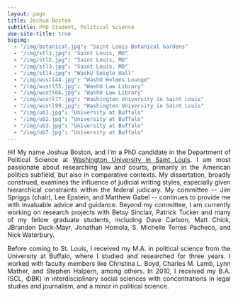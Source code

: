 ```yaml
---
layout: page
title: Joshua Boston
subtitle: PhD Student, Political Science
use-site-title: true
bigimg:
  - "/img/botanical.jpg": "Saint Louis Botanical Gardens"
  - "/img/stl1.jpg": "Saint Louis, MO"
  - "/img/stl2.jpg": "Saint Louis, MO"
  - "/img/stl3.jpg": "Saint Louis, MO"
  - "/img/stl4.jpg": "WashU Seigle Hall"
  - "/img/wustl44.jpg": "WashU Holmes Lounge"
  - "/img/wustl55.jpg": "WashU Law Library"
  - "/img/wustl66.jpg": "WashU Law Library"
  - "/img/wustl77.jpg": "Washington University in Saint Louis"
  - "/img/wustl99.jpg": "Washington University in Saint Louis"
  - "/img/ub1.jpg": "University at Buffalo"
  - "/img/ub2.jpg": "University at Buffalo"
  - "/img/ub3.jpg": "University at Buffalo"
  - "/img/ub7.jpg": "University at Buffalo"
---
```


<p align="justify">Hi! My name Joshua Boston, and I'm a PhD candidate in the Department of Political Science at <a href="http://polisci.wustl.edu/" target="_blank">Washington University in Saint Louis</a>. I am most passionate about researching law and courts, primarily in the American politics subfield, but also in comparative contexts. My dissertation, broadly construed, examines the influence of judicial writing styles, especially given hierarchical constraints within the federal judicary. My committee -- Jim Spriggs (chair), Lee Epstein, and Matthew Gabel -- continues to provide me with invaluable advice and guidance. Beyond my committee, I am currently working on research projects with Betsy Sinclair, Patrick Tucker and many of my fellow graduate students, including Dave Carlson, Matt Chick, JBrandon Duck-Mayr, Jonathan Homola, S. Michelle Torres Pacheco, and Nick Waterbury.</p>

<p align="justify">Before coming to St. Louis, I received my M.A. in political science from the University at Buffalo, where I studied and researched for three years. I worked with faculty members like Christina L. Boyd, Charles M. Lamb, Lynn Mather, and Stephen Halpern, among others. In 2010, I received my B.A. (SCL, ΦΒΚ) in interdisciplinary social sciences with concentrations in legal studies and journalism, and a minor in political science.</p>

